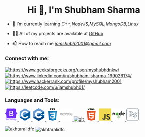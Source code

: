 <h1 align="center">Hi 👋, I'm Shubham Sharma</h1>
<!-- <p align="left"> <img src="https://komarev.com/ghpvc/?username=akhtaralidfc&label=Profile%20views&color=0e75b6&style=flat" alt="akhtaralidfc" /> </p> -->

<!-- <p align="left"> <a href="https://github.com/ryo-ma/github-profile-trophy"><img src="https://github-profile-trophy.vercel.app/?username=akhtaralidfc" alt="iamshubham2001" /></a> </p> -->

- 🌱 I’m currently learning *C++,NodeJS,MySQL,MongoDB,Linux*

- 👨‍💻 All of my projects are available at [GitHub](https://github.com/iamshubham2001)

- 📫 How to reach me *iamshubh2001@gmail.com*

<h3 align="left">Connect with me:</h3>
<p align="left">
<a href="https://www.geeksforgeeks.org/user/myshubhdnkw/" target="blank"><img align="center" src="https://x.com/geeksforgeeks/photo" alt="https://www.geeksforgeeks.org/user/myshubhdnkw/" height="30" width="40" /></a>
<a href="https://linkedin.com/in/https://www.linkedin.com/in/mr-akhtar-ali-7143251b8/" target="blank"><img align="center" src="https://raw.githubusercontent.com/rahuldkjain/github-profile-readme-generator/master/src/images/icons/Social/linked-in-alt.svg" alt="https://www.linkedin.com/in/shubham-sharma-199026174/" height="30" width="40" /></a>
<!-- <a href="https://instagram.com/akhtar_ali_dfc" target="blank"><img align="center" src="https://raw.githubusercontent.com/rahuldkjain/github-profile-readme-generator/master/src/images/icons/Social/instagram.svg" alt="akhtar_ali_dfc" height="30" width="40" /></a> -->
<a href="https://www.hackerrank.com/profile/myshubham2001" target="blank"><img align="center" src="https://raw.githubusercontent.com/rahuldkjain/github-profile-readme-generator/master/src/images/icons/Social/hackerrank.svg" alt="https://www.hackerrank.com/profile/myshubham2001" height="30" width="40" /></a>
<a href="https://leetcode.com/u/iamshubh01/" target="blank"><img align="center" src="https://raw.githubusercontent.com/rahuldkjain/github-profile-readme-generator/master/src/images/icons/Social/leet-code.svg" alt="https://leetcode.com/u/iamshubh01/" height="30" width="40" /></a>
</p>

<h3 align="left">Languages and Tools:</h3>
<p align="left"> <a href="https://getbootstrap.com" target="_blank" rel="noreferrer"> <img src="https://raw.githubusercontent.com/devicons/devicon/master/icons/bootstrap/bootstrap-plain-wordmark.svg" alt="bootstrap" width="40" height="40"/> </a> <a href="https://www.cprogramming.com/" target="_blank" rel="noreferrer"> <img src="https://raw.githubusercontent.com/devicons/devicon/master/icons/c/c-original.svg" alt="c" width="40" height="40"/> </a> <a href="https://www.w3schools.com/cpp/" target="_blank" rel="noreferrer"> <img src="https://raw.githubusercontent.com/devicons/devicon/master/icons/cplusplus/cplusplus-original.svg" alt="cplusplus" width="40" height="40"/> </a> <a href="https://www.w3schools.com/css/" target="_blank" rel="noreferrer"> <img src="https://raw.githubusercontent.com/devicons/devicon/master/icons/css3/css3-original-wordmark.svg" alt="css3" width="40" height="40"/> </a> <a href="https://expressjs.com" target="_blank" rel="noreferrer"> <img src="https://raw.githubusercontent.com/devicons/devicon/master/icons/express/express-original-wordmark.svg" alt="express" width="40" height="40"/> </a> <a href="https://git-scm.com/" target="_blank" rel="noreferrer"> <img src="https://www.vectorlogo.zone/logos/git-scm/git-scm-icon.svg" alt="git" width="40" height="40"/> </a> <a href="https://www.w3.org/html/" target="_blank" rel="noreferrer"> <img src="https://raw.githubusercontent.com/devicons/devicon/master/icons/html5/html5-original-wordmark.svg" alt="html5" width="40" height="40"/> </a> <a href="https://developer.mozilla.org/en-US/docs/Web/JavaScript" target="_blank" rel="noreferrer"> <img src="https://raw.githubusercontent.com/devicons/devicon/master/icons/javascript/javascript-original.svg" alt="javascript" width="40" height="40"/> </a> <a href="https://nodejs.org" target="_blank" rel="noreferrer"> <img src="https://raw.githubusercontent.com/devicons/devicon/master/icons/nodejs/nodejs-original-wordmark.svg" alt="nodejs" width="40" height="40"/> </a> <a href="https://www.photoshop.com/en" target="_blank" rel="noreferrer"> <img src="https://raw.githubusercontent.com/devicons/devicon/master/icons/photoshop/photoshop-line.svg" alt="photoshop" width="40" height="40"/> </a> </p>

<p><img align="left" src="https://github-readme-stats.vercel.app/api/top-langs?username=akhtaralidfc&show_icons=true&locale=en&layout=compact" alt="akhtaralidfc" /></p>

<p>&nbsp;<img align="center" src="https://github-readme-stats.vercel.app/api?username=akhtaralidfc&show_icons=true&locale=en" alt="akhtaralidfc" /></p>
